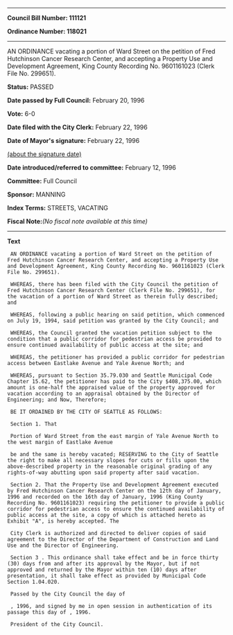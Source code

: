 

********

**Council Bill Number: 111121**
   
**Ordinance Number: 118021**
********

 AN ORDINANCE vacating a portion of Ward Street on the petition of Fred Hutchinson Cancer Research Center, and accepting a Property Use and Development Agreement, King County Recording No. 9601161023 (Clerk File No. 299651).

**Status:** PASSED
   
**Date passed by Full Council:** February 20, 1996
   
**Vote:** 6-0
   
**Date filed with the City Clerk:** February 22, 1996
   
**Date of Mayor's signature:** February 22, 1996
   
[(about the signature date)](/~public/approvaldate.htm)
   
   
   
**Date introduced/referred to committee:** February 12, 1996
   
**Committee:** Full Council
   
**Sponsor:** MANNING
   
   
**Index Terms:** STREETS, VACATING

**Fiscal Note:**_(No fiscal note available at this time)_

********

**Text**
   
```
 AN ORDINANCE vacating a portion of Ward Street on the petition of Fred Hutchinson Cancer Research Center, and accepting a Property Use and Development Agreement, King County Recording No. 9601161023 (Clerk File No. 299651).

 WHEREAS, there has been filed with the City Council the petition of Fred Hutchinson Cancer Research Center (Clerk File No. 299651), for the vacation of a portion of Ward Street as therein fully described; and

 WHEREAS, following a public hearing on said petition, which commenced on July 19, 1994, said petition was granted by the City Council; and

 WHEREAS, the Council granted the vacation petition subject to the condition that a public corridor for pedestrian access be provided to ensure continued availability of public access at the site; and

 WHEREAS, the petitioner has provided a public corridor for pedestrian access between Eastlake Avenue and Yale Avenue North; and

 WHEREAS, pursuant to Section 35.79.030 and Seattle Municipal Code Chapter 15.62, the petitioner has paid to the City $408,375.00, which amount is one-half the appraised value of the property approved for vacation according to an appraisal obtained by the Director of Engineering; and Now, Therefore;

 BE IT ORDAINED BY THE CITY OF SEATTLE AS FOLLOWS:

 Section 1. That

 Portion of Ward Street from the east margin of Yale Avenue North to the west margin of Eastlake Avenue

 be and the same is hereby vacated; RESERVING to the City of Seattle the right to make all necessary slopes for cuts or fills upon the above-described property in the reasonable original grading of any rights-of-way abutting upon said property after said vacation.

 Section 2. That the Property Use and Development Agreement executed by Fred Hutchinson Cancer Research Center on the 12th day of January, 1996 and recorded on the 16th day of January, 1996 (King County Recording No. 9601161023) requiring the petitioner to provide a public corridor for pedestrian access to ensure the continued availability of public access at the site, a copy of which is attached hereto as Exhibit "A", is hereby accepted. The

 City Clerk is authorized and directed to deliver copies of said agreement to the Director of the Department of Construction and Land Use and the Director of Engineering.

 Section 3 . This ordinance shall take effect and be in force thirty (30) days from and after its approval by the Mayor, but if not approved and returned by the Mayor within ten (10) days after presentation, it shall take effect as provided by Municipal Code Section 1.04.020.

 Passed by the City Council the day of

 , 1996, and signed by me in open session in authentication of its passage this day of , 1996.

 President of the City Council.

```
